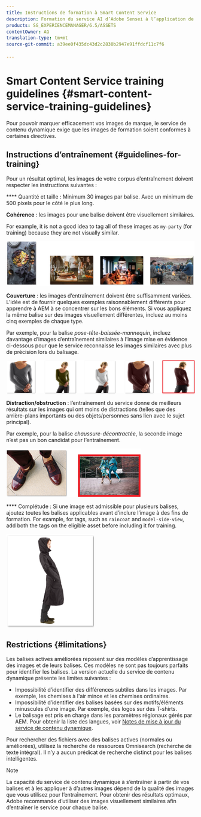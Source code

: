 ```yaml
---
title: Instructions de formation à Smart Content Service
description: Formation du service AI d’Adobe Sensei à l’application de balises actives aux ressources
products: SG_EXPERIENCEMANAGER/6.5/ASSETS
contentOwner: AG
translation-type: tm+mt
source-git-commit: a39ee0f435dc43d2c2830b2947e91ffdcf11c7f6

---
```



# Smart Content Service training guidelines {#smart-content-service-training-guidelines}

Pour pouvoir marquer efficacement vos images de marque, le service de contenu dynamique exige que les images de formation soient conformes à certaines directives.

## Instructions d’entraînement {#guidelines-for-training}

Pour un résultat optimal, les images de votre corpus d’entraînement doivent respecter les instructions suivantes :

**** Quantité et taille : Minimum 30 images par balise. Avec un minimum de 500 pixels pour le côté le plus long.

**Cohérence** : les images pour une balise doivent être visuellement similaires.

For example, it is not a good idea to tag all of these images as `my-party` (for training) because they are not visually similar.

![Images d’illustration donnant un exemple d’instructions d’entraînement](/help/assets/assets/do-not-localize/coherence.png)

**Couverture** : les images d’entraînement doivent être suffisamment variées. L’idée est de fournir quelques exemples raisonnablement différents pour apprendre à AEM à se concentrer sur les bons éléments. Si vous appliquez la même balise sur des images visuellement différentes, incluez au moins cinq exemples de chaque type.

Par exemple, pour la balise *pose-tête-baissée-mannequin*, incluez davantage d’images d’entraînement similaires à l’image mise en évidence ci-dessous pour que le service reconnaisse les images similaires avec plus de précision lors du balisage.

![Images d’illustration donnant un exemple d’instructions d’entraînement](/help/assets/assets/do-not-localize/coverage_1.png)

**Distraction/obstruction** : l’entraînement du service donne de meilleurs résultats sur les images qui ont moins de distractions (telles que des arrière-plans importants ou des objets/personnes sans lien avec le sujet principal).

Par exemple, pour la balise *chaussure-décontractée*, la seconde image n’est pas un bon candidat pour l’entraînement.

![Images d’illustration donnant un exemple d’instructions d’entraînement](/help/assets/assets/do-not-localize/distraction.png)

**** Complétude : Si une image est admissible pour plusieurs balises, ajoutez toutes les balises applicables avant d’inclure l’image à des fins de formation. For example, for tags, such as `raincoat` and `model-side-view`, add both the tags on the eligible asset before including it for training.

![Images d’illustration donnant un exemple d’instructions d’entraînement](/help/assets/assets/do-not-localize/completeness.png)

## Restrictions {#limitations}

Les balises actives améliorées reposent sur des modèles d’apprentissage des images et de leurs balises. Ces modèles ne sont pas toujours parfaits pour identifier les balises. La version actuelle du service de contenu dynamique présente les limites suivantes :

* Impossibilité d’identifier des différences subtiles dans les images. Par exemple, les chemises à l&#39;air mince et les chemises ordinaires.
* Impossibilité d’identifier des balises basées sur des motifs/éléments minuscules d’une image. Par exemple, des logos sur des T-shirts.
* Le balisage est pris en charge dans les paramètres régionaux gérés par AEM. Pour obtenir la liste des langues, voir [Notes de mise à jour du service de contenu dynamique](https://docs.adobe.com/content/help/en/experience-manager-64/release-notes/smart-content-service-release-notes.html).

Pour rechercher des fichiers avec des balises actives (normales ou améliorées), utilisez la recherche de ressources Omnisearch (recherche de texte intégral). Il n’y a aucun prédicat de recherche distinct pour les balises intelligentes.

>[!NOTE]
>
>La capacité du service de contenu dynamique à s’entraîner à partir de vos balises et à les appliquer à d’autres images dépend de la qualité des images que vous utilisez pour l’entraînement. Pour obtenir des résultats optimaux, Adobe recommande d’utiliser des images visuellement similaires afin d’entraîner le service pour chaque balise.
